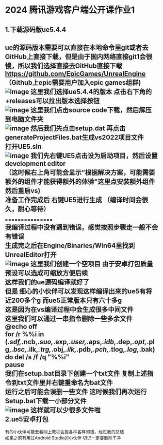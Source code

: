 2024 腾讯游戏客户端公开课作业1<br>
===
1.下载源码版ue5.4.4<br>
---
ue的源码版本需要可以直接在本地命令里git或者去GitHub上直接下载，但是由于国内网络直接git1会很慢，所以我们选择直接去GitHub直接下载  
https://github.com/EpicGames/UnrealEngine   
（Github上epic需要用户加入epic games组群)  
![image](https://github.com/user-attachments/assets/b367b456-3302-4e71-9028-a23ee1dcc18f)
这里我们选择ue5.4.4的版本 点击右下角的+releases可以拉出版本选择按钮  
![image](https://github.com/user-attachments/assets/94f8e674-6c48-4fc9-b4a8-52f916143efa)
这里我们点击source code下载，然后解压到电脑文件夹  
![image](https://github.com/user-attachments/assets/03bdde03-2a94-4eb2-98ed-91b1287e32eb)
然后我们先点击setup.dat 再点击generateProjectFiles.bat生成vs2022项目文件  
打开UE5.sln  
![image](https://github.com/user-attachments/assets/98290d41-a469-4f97-aa52-8036184becea)
我们先右键UE5点击设为启动项目，然后设置development editor   
（这时候右上角可能会显示“根据解决方案，可能需要额外的组件才能获得额外的体验”这里点安装额外组件然后重启vs)  
准备工作完成后 右键UE5进行生成 （编译时间会很久，耐心等待）  
。。。。。。。。。。。。。。。  
我编译过程中没有遇到错误，感觉按照步骤走一般不会有错误  
生成完之后在Engine/Binaries/Win64里找到UnrealEditor打开  
![image](https://github.com/user-attachments/assets/94b174cf-b7ad-4287-9f34-57da382d5106)
这里我们创建一个空项目 由于安卓打包质量预设可以选成可缩放方便后续  
这样我们的ue源码编译就好了  
但是 细心的小伙伴可以发现这样编译出来的ue5有将近200多个g 而ue5正常版本只有六十多g  
这是因为在vs编译过程中会生成很多中间文件  
这里我们可以通过一串指令删除一些多余文件  
@echo off  
for /r %%i in (*.sdf,*.ncb,*.suo,*.exp,*.user,*.aps,*.idb,*.dep,*.opt,*.plg,*.bsc,*.ilk,*.trg,*.obj,*.ilk,*.pdb,*.pch,*.tlog,*.log,*.bak) do del /s /f /q "%%i"  
pause  
我们在setup.bat目录下创建一个txt文件 复制上述指令到txt文件里并右键重命名为bat文件  
运行之后可能会误删一些文件 这时候我们再次运行Setup.bat下载一小部分文件  
![image](https://github.com/user-attachments/assets/f14a2d41-12b7-4c47-ab53-da70c28093e0)
这样就可以少很多文件啦  
2.ue5安卓打包  
---
有的小伙伴可能去看网上教程会报各种各样的错，经过我的总结  
如果之前有用过Android Studio的小伙伴 切记一定要删除干净  






    

